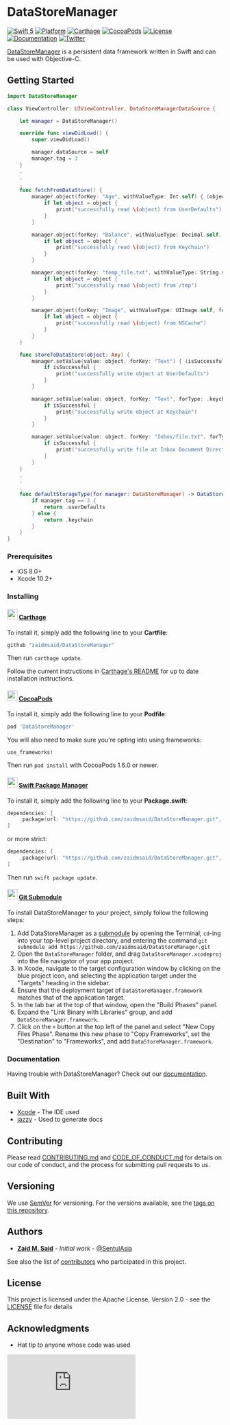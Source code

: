 # DataStoreManager

[![Swift 5](https://img.shields.io/badge/swift-v5.0-orange.svg?style=flat)](https://developer.apple.com/swift/)
[![Platform](https://img.shields.io/cocoapods/p/DataStoreManager.svg?style=flat)](http://www.apple.com/ios/)
[![Carthage](https://img.shields.io/badge/carthage-compatible-brightgreen.svg?style=flat)](https://github.com/Carthage/Carthage)
[![CocoaPods](https://img.shields.io/cocoapods/v/DataStoreManager.svg?style=flat)](http://cocoapods.org/pods/DataStoreManager)
[![License](https://img.shields.io/github/license/zaidmsaid/DataStoreManager.svg?style=flat)](https://opensource.org/licenses/Apache-2.0)
[![Documentation](https://zaidmsaid.github.io/DataStoreManager/badge.svg)](https://zaidmsaid.github.io/DataStoreManager/)
[![Twitter](https://img.shields.io/badge/twitter-@SentulAsia-blue.svg?style=flat)](http://twitter.com/SentulAsia)

[DataStoreManager](https://github.com/zaidmsaid/DataStoreManager) is a persistent data framework written in Swift and can be used with Objective-C.

## Getting Started

```swift
import DataStoreManager

class ViewController: UIViewController, DataStoreManagerDataSource {

    let manager = DataStoreManager()

    override func viewDidLoad() {
        super.viewDidLoad()

        manager.dataSource = self
        manager.tag = 3
    }
    .
    .
    .
    func fetchFromDataStore() {
    	manager.object(forKey: "Age", withValueType: Int.self) { (object) in
            if let object = object {
                print("successfully read \(object) from UserDefaults")
            }
    	}

        manager.object(forKey: "Balance", withValueType: Decimal.self, forType: .keychain) { (object) in
            if let object = object {
                print("successfully read \(object) from Keychain")
            }
        }

    	manager.object(forKey: "temp_file.txt", withValueType: String.self, forType: .temporaryDirectory) { (object) in
            if let object = object {
    	        print("successfully read \(object) from /tmp")
            }
    	}

    	manager.object(forKey: "Image", withValueType: UIImage.self, forType: .cache) { (object) in
            if let object = object {
                print("successfully read \(object) from NSCache")
            }
        }
    }

    func storeToDataStore(object: Any) {
    	manager.setValue(value: object, forKey: "Text") { (isSuccessful) in
            if isSuccessful {
    	        print("successfully write object at UserDefaults")
            }
    	}

        manager.setValue(value: object, forKey: "Text", forType: .keychain) { (isSuccessful) in
            if isSuccessful {
                print("successfully write object at Keychain")
            }
        }

    	manager.setValue(value: object, forKey: "Inbox/file.txt", forType: .documentDirectory) { (isSuccessful) in
            if isSuccessful {
    	        print("successfully write file at Inbox Document Directory")
            }
    	}
    }
    .
    .
    .
    func defaultStorageType(for manager: DataStoreManager) -> DataStoreManager.StorageType {
        if manager.tag == 3 {
            return .userDefaults
        } else {
            return .keychain
        }
    }
}
```

### Prerequisites

* iOS 8.0+
* Xcode 10.2+

### Installing

#### <img src="https://cloud.githubusercontent.com/assets/432536/5252404/443d64f4-7952-11e4-9d26-fc5cc664cb61.png" width="24" height="24"> [Carthage]

[Carthage]: https://github.com/Carthage/Carthage

To install it, simply add the following line to your **Cartfile**:

```ruby
github "zaidmsaid/DataStoreManager"
```

Then run `carthage update`.

Follow the current instructions in [Carthage's README][carthage-installation]
for up to date installation instructions.

[carthage-installation]: https://github.com/Carthage/Carthage#adding-frameworks-to-an-application

#### <img src="https://raw.githubusercontent.com/zaidmsaid/DataStoreManager/master/resources/img/cocoapods.png" width="24" height="24"> [CocoaPods]

[CocoaPods]: http://cocoapods.org

To install it, simply add the following line to your **Podfile**:

```ruby
pod 'DataStoreManager'
```

You will also need to make sure you're opting into using frameworks:

```ruby
use_frameworks!
```

Then run `pod install` with CocoaPods 1.6.0 or newer.

#### <img src="https://raw.githubusercontent.com/zaidmsaid/DataStoreManager/master/resources/img/swift.png" width="24" height="24"> [Swift Package Manager]

[Swift Package Manager]: https://swift.org/package-manager/

To install it, simply add the following line to your **Package.swift**:

```swift
dependencies: [
    .package(url: "https://github.com/zaidmsaid/DataStoreManager.git", .upToNextMinor(from: "0.6.0"))
]
```

or more strict:

```swift
dependencies: [
    .package(url: "https://github.com/zaidmsaid/DataStoreManager.git", .exact("0.6.0"))
]
```

Then run `swift package update`.

#### <img src="https://git-scm.com/images/logos/downloads/Git-Icon-1788C.png" width="24" height="24"> [Git Submodule]

[Git Submodule]: https://github.com/zaidmsaid/DataStoreManager

To install DataStoreManager to your project, simply follow the following steps:

1. Add DataStoreManager as a [submodule](http://git-scm.com/docs/git-submodule) by opening the Terminal, `cd`-ing into your top-level project directory, and entering the command `git submodule add https://github.com/zaidmsaid/DataStoreManager.git`
2. Open the `DataStoreManager` folder, and drag `DataStoreManager.xcodeproj` into the file navigator of your app project.
3. In Xcode, navigate to the target configuration window by clicking on the blue project icon, and selecting the application target under the "Targets" heading in the sidebar.
4. Ensure that the deployment target of `DataStoreManager.framework` matches that of the application target.
5. In the tab bar at the top of that window, open the "Build Phases" panel.
6. Expand the "Link Binary with Libraries" group, and add `DataStoreManager.framework`.
7. Click on the `+` button at the top left of the panel and select "New Copy Files Phase". Rename this new phase to "Copy Frameworks", set the "Destination" to "Frameworks", and add `DataStoreManager.framework`.

### Documentation

Having trouble with DataStoreManager? Check out our [documentation](https://zaidmsaid.github.io/DataStoreManager/).

## Built With

* [Xcode](https://developer.apple.com/xcode/ide/) - The IDE used
* [jazzy](https://github.com/realm/jazzy) - Used to generate docs

## Contributing

Please read [CONTRIBUTING.md](https://github.com/zaidmsaid/DataStoreManager/blob/master/CONTRIBUTING.md) and [CODE_OF_CONDUCT.md](https://github.com/zaidmsaid/DataStoreManager/blob/master/CODE_OF_CONDUCT.md) for details on our code of conduct, and the process for submitting pull requests to us.

## Versioning

We use [SemVer](http://semver.org/) for versioning. For the versions available, see the [tags on this repository](https://github.com/zaidmsaid/DataStoreManager/tags).

## Authors

* [**Zaid M. Said**](http://github.com/SentulAsia) - *Initial work* - [@SentulAsia](https://twitter.com/SentulAsia)

See also the list of [contributors](https://github.com/zaidmsaid/DataStoreManager/graphs/contributors) who participated in this project.

## License

This project is licensed under the Apache License, Version 2.0 - see the [LICENSE](https://github.com/zaidmsaid/DataStoreManager/blob/master/LICENSE) file for details

## Acknowledgments

* Hat tip to anyone whose code was used

![analytics](https://ga-beacon.appspot.com/UA-22180067-6/DataStoreManager/README.md?pixel)
